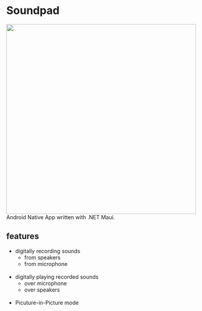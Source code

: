 # Soundpad

<img src="https://miro.medium.com/max/1400/0*OsrkVI4kEjkWxAPN.png" height=500/>Android Native App written with .NET Maui.

## features
- digitally recording sounds
  - from speakers
  - from microphone
  </br>  
- digitally playing recorded sounds
  - over microphone 
  - over speakers
  </br>
- Picuture-in-Picture mode
